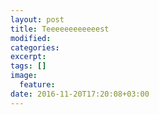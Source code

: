 ```yaml
---
layout: post
title: Teeeeeeeeeeeest
modified:
categories: 
excerpt:
tags: []
image:
  feature:
date: 2016-11-20T17:20:08+03:00
---
```


